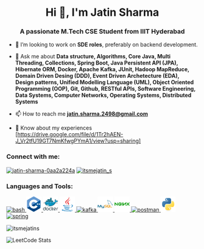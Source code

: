 <h1 align="center">Hi 👋, I'm Jatin Sharma</h1>
<h3 align="center">A passionate M.Tech CSE Student from IIIT Hyderabad</h3>

- 🔭 I’m looking to work on **SDE roles**, preferably on backend development.

- 💬 Ask me about **Data structure, Algorithms, Core Java, Multi Threading, Collections, Spring Boot, Java Persistent API (JPA), Hibernate ORM, Docker, Apache Kafka, JUnit, Hadoop MapReduce, Domain Driven Desing (DDD), Event Driven Archetecture (EDA), Design patterns, Unified Modelling Language (UML), Object Oriented Programming (OOP), Git, Github, RESTful APIs, Software Engineering, Data Systems, Computer Networks, Operating Systems, Distributed Systems**

- 📫 How to reach me **jatin.sharma.2498@gmail.com**

- 📄 Know about my experiences [https://drive.google.com/file/d/1Tr2hAEN-J_Vr2tfU19GT7NmKfwgPYmA1/view?usp=sharing]

<h3 align="left">Connect with me:</h3>
<p align="left">
<a href="https://linkedin.com/in/jatin-sharma-0aa2a224a" target="blank"><img align="center" src="https://raw.githubusercontent.com/rahuldkjain/github-profile-readme-generator/master/src/images/icons/Social/linked-in-alt.svg" alt="jatin-sharma-0aa2a224a" height="30" width="40" /></a>
<a href="https://www.leetcode.com/itsmejatin_s" target="blank"><img align="center" src="https://raw.githubusercontent.com/rahuldkjain/github-profile-readme-generator/master/src/images/icons/Social/leet-code.svg" alt="itsmejatin_s" height="30" width="40" /></a>
</p>

<h3 align="left">Languages and Tools:</h3>
<p align="left"> <a href="https://www.gnu.org/software/bash/" target="_blank" rel="noreferrer"> <img src="https://www.vectorlogo.zone/logos/gnu_bash/gnu_bash-icon.svg" alt="bash" width="40" height="40"/> </a> <a href="https://www.w3schools.com/cpp/" target="_blank" rel="noreferrer"> <img src="https://raw.githubusercontent.com/devicons/devicon/master/icons/cplusplus/cplusplus-original.svg" alt="cplusplus" width="40" height="40"/> </a> <a href="https://www.docker.com/" target="_blank" rel="noreferrer"> <img src="https://raw.githubusercontent.com/devicons/devicon/master/icons/docker/docker-original-wordmark.svg" alt="docker" width="40" height="40"/> </a> <a href="https://www.java.com" target="_blank" rel="noreferrer"> <img src="https://raw.githubusercontent.com/devicons/devicon/master/icons/java/java-original.svg" alt="java" width="40" height="40"/> </a> <a href="https://kafka.apache.org/" target="_blank" rel="noreferrer"> <img src="https://www.vectorlogo.zone/logos/apache_kafka/apache_kafka-icon.svg" alt="kafka" width="40" height="40"/> </a> <a href="https://www.mysql.com/" target="_blank" rel="noreferrer"> <img src="https://raw.githubusercontent.com/devicons/devicon/master/icons/mysql/mysql-original-wordmark.svg" alt="mysql" width="40" height="40"/> </a> <a href="https://www.nginx.com" target="_blank" rel="noreferrer"> <img src="https://raw.githubusercontent.com/devicons/devicon/master/icons/nginx/nginx-original.svg" alt="nginx" width="40" height="40"/> </a> <a href="https://postman.com" target="_blank" rel="noreferrer"> <img src="https://www.vectorlogo.zone/logos/getpostman/getpostman-icon.svg" alt="postman" width="40" height="40"/> </a> <a href="https://www.python.org" target="_blank" rel="noreferrer"> <img src="https://raw.githubusercontent.com/devicons/devicon/master/icons/python/python-original.svg" alt="python" width="40" height="40"/> </a> <a href="https://spring.io/" target="_blank" rel="noreferrer"> <img src="https://www.vectorlogo.zone/logos/springio/springio-icon.svg" alt="spring" width="40" height="40"/> </a> </p>

<p><img align="center" src="https://github-readme-stats.vercel.app/api/top-langs?username=itsmejatins&show_icons=true&locale=en&layout=compact" alt="itsmejatins" /></p>


![LeetCode Stats](https://leetcard.jacoblin.cool/itsmejatin_s?theme=light&font=Abhaya%20Libre&ext=contest)
